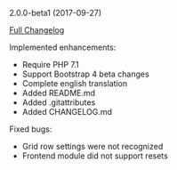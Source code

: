 
2.0.0-beta1 (2017-09-27)

[Full Changelog](https://github.com/contao-bootstrap/grid/compare/2.0.0-alpha1...2.0.0-beta1)

Implemented enhancements:

 - Require PHP 7.1
 - Support Bootstrap 4 beta changes
 - Complete english translation
 - Added README.md
 - Added .gitattributes
 - Added CHANGELOG.md

Fixed bugs:

 - Grid row settings were not recognized
 - Frontend module did not support resets

